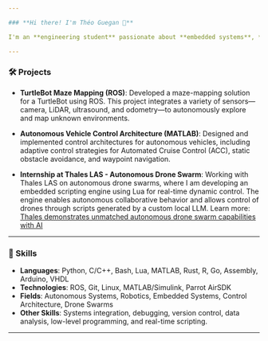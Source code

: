 ```yaml
---

### **Hi there! I'm Théo Guegan 👋**

I'm an **engineering student** passionate about **embedded systems**, **autonomous technologies**, and **robotics**.

---
```


### 🛠️ Projects

- **TurtleBot Maze Mapping (ROS)**: Developed a maze-mapping solution for a TurtleBot using ROS. This project integrates a variety of sensors—camera, LiDAR, ultrasound, and odometry—to autonomously explore and map unknown environments.

- **Autonomous Vehicle Control Architecture (MATLAB)**: Designed and implemented control architectures for autonomous vehicles, including adaptive control strategies for Automated Cruise Control (ACC), static obstacle avoidance, and waypoint navigation.

- **Internship at Thales LAS - Autonomous Drone Swarm**: Working with Thales LAS on autonomous drone swarms, where I am developing an embedded scripting engine using Lua for real-time dynamic control. The engine enables autonomous collaborative behavior and allows control of drones through scripts generated by a custom local LLM. Learn more: [Thales demonstrates unmatched autonomous drone swarm capabilities with AI](https://www.thalesgroup.com/fr/monde/defence-and-security/press_release/thales-demontre-sa-capacite-deployer-des-essaims-drones)

---

### 🔧 Skills

- **Languages**: Python, C/C++, Bash, Lua, MATLAB, Rust, R, Go, Assembly, Arduino, VHDL
- **Technologies**: ROS, Git, Linux, MATLAB/Simulink, Parrot AirSDK
- **Fields**: Autonomous Systems, Robotics, Embedded Systems, Control Architecture, Drone Swarms
- **Other Skills**: Systems integration, debugging, version control, data analysis, low-level programming, and real-time scripting.

---
